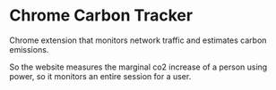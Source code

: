 # Chrome Carbon Tracker
Chrome extension that monitors network traffic and estimates carbon emissions.

So the website measures the marginal co2 increase of a person using power, so it monitors an entire session for a user.
